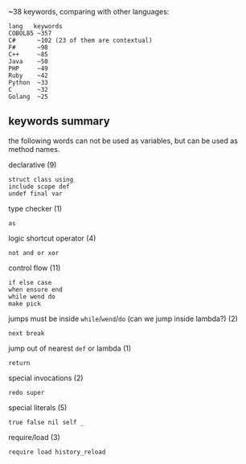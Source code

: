 ~38 keywords, comparing with other languages:

    lang   keywords
    COBOL85 ~357
    C#      ~102 (23 of them are contextual)
    F#      ~98
    C++     ~85
    Java    ~50
    PHP     ~49
    Ruby    ~42
    Python  ~33
    C       ~32
    Golang  ~25

## keywords summary

the following words can not be used as variables, but can be used as method names.

declarative (9)

    struct class using
    include scope def
    undef final var

type checker (1)

    as

logic shortcut operator (4)

    not and or xor

control flow (11)

    if else case
    when ensure end
    while wend do
    make pick

jumps must be inside `while`/`wend`/`do` (can we jump inside lambda?) (2)

    next break

jump out of nearest `def` or lambda (1)

    return

special invocations (2)

    redo super

special literals (5)

    true false nil self _

require/load (3)

    require load history_reload
